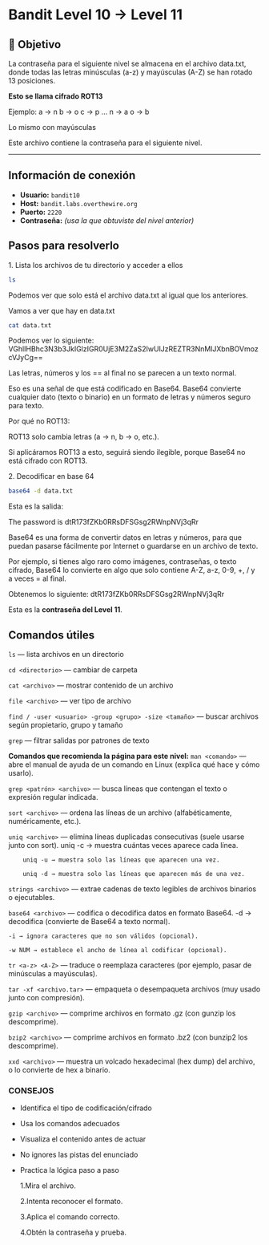 # Bandit Level 10 → Level 11

## 🎯 Objetivo

La contraseña para el siguiente nivel se almacena en el archivo data.txt, donde todas las letras minúsculas (a-z) y mayúsculas (A-Z) se han rotado 13 posiciones.

**Esto se llama cifrado ROT13**

Ejemplo:
a → n
b → o
c → p
…
n → a
o → b

Lo mismo con mayúsculas



Este archivo contiene la contraseña para el siguiente nivel.

---
## Información de conexión

* **Usuario:** `bandit10`
* **Host:** `bandit.labs.overthewire.org`
* **Puerto:** `2220`
* **Contraseña:** *(usa la que obtuviste del nivel anterior)*

## Pasos para resolverlo

1️. Lista los archivos de tu directorio y acceder a ellos
```bash
ls
```
Podemos ver que solo está el archivo data.txt al igual que los anteriores.

Vamos a ver que hay en data.txt
```bash
cat data.txt
```

Podemos ver lo siguiente:
VGhlIHBhc3N3b3JkIGlzIGR0UjE3M2ZaS2IwUlJzREZTR3NnMlJXbnBOVmozcVJyCg==


Las letras, números y los == al final no se parecen a un texto normal.

Eso es una señal de que está codificado en Base64. Base64 convierte cualquier dato (texto o binario) en un formato de letras y números seguro para texto.

Por qué no ROT13:

ROT13 solo cambia letras (a → n, b → o, etc.).

Si aplicáramos ROT13 a esto, seguirá siendo ilegible, porque Base64 no está cifrado con ROT13.



2️. Decodificar en base 64
```bash
base64 -d data.txt
```

Esta es la salida:

The password is dtR173fZKb0RRsDFSGsg2RWnpNVj3qRr

Base64 es una forma de convertir datos en letras y números, para que puedan pasarse fácilmente por Internet o guardarse en un archivo de texto.

Por ejemplo, si tienes algo raro como imágenes, contraseñas, o texto cifrado, Base64 lo convierte en algo que solo contiene A-Z, a-z, 0-9, +, / y a veces = al final.


Obtenemos lo siguiente: dtR173fZKb0RRsDFSGsg2RWnpNVj3qRr


Esta es la **contraseña del Level 11**.

## Comandos útiles

`ls` — lista archivos en un directorio

`cd <directorio>` — cambiar de carpeta

`cat <archivo>` — mostrar contenido de un archivo

`file <archivo>` — ver tipo de archivo

`find / -user <usuario> -group <grupo> -size <tamaño>` — buscar archivos según propietario, grupo y tamaño

 `grep` — filtrar salidas por patrones de texto

 **Comandos que recomienda la página para este nivel:**
 `man <comando>` — abre el manual de ayuda de un comando en Linux (explica qué hace y cómo usarlo).

`grep <patrón> <archivo>` — busca líneas que contengan el texto o expresión regular indicada.

`sort <archivo>` — ordena las líneas de un archivo (alfabéticamente, numéricamente, etc.).

`uniq <archivo>` — elimina líneas duplicadas consecutivas (suele usarse junto con sort).
        uniq -c → muestra cuántas veces aparece cada línea.

        uniq -u → muestra solo las líneas que aparecen una vez.

        uniq -d → muestra solo las líneas que aparecen más de una vez.

`strings <archivo>` — extrae cadenas de texto legibles de archivos binarios o ejecutables.

`base64 <archivo>` — codifica o decodifica datos en formato Base64.
    -d → decodifica (convierte de Base64 a texto normal).

    -i → ignora caracteres que no son válidos (opcional).

    -w NUM → establece el ancho de línea al codificar (opcional).

`tr <a-z> <A-Z>` — traduce o reemplaza caracteres (por ejemplo, pasar de minúsculas a mayúsculas).

`tar -xf <archivo.tar>` — empaqueta o desempaqueta archivos (muy usado junto con compresión).

`gzip <archivo>` — comprime archivos en formato .gz (con gunzip los descomprime).

`bzip2 <archivo>` — comprime archivos en formato .bz2 (con bunzip2 los descomprime).

`xxd <archivo>` — muestra un volcado hexadecimal (hex dump) del archivo, o lo convierte de hex a binario.
 


### CONSEJOS
   - Identifica el tipo de codificación/cifrado

   - Usa los comandos adecuados

   - Visualiza el contenido antes de actuar

   - No ignores las pistas del enunciado

   - Practica la lógica paso a paso

        1.Mira el archivo.

        2.Intenta reconocer el formato.

        3.Aplica el comando correcto.

        4.Obtén la contraseña y prueba.